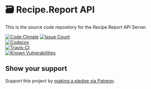 # 🗃 Recipe.Report API  

This is the source code repository for the Recipe.Report API Server.  

[![Code Climate](https://img.shields.io/codeclimate/github/nothingworksright/recipereport_api.svg?style=flat-square&label=Code%20GPA)](https://codeclimate.com/github/nothingworksright/recipereport_api)
[![Issue Count](https://img.shields.io/codeclimate/issues/github/nothingworksright/recipereport_api.svg?style=flat-square&label=Issues)](https://codeclimate.com/github/nothingworksright/recipereport_api)  
[![Codecov](https://img.shields.io/codecov/c/github/nothingworksright/recipereport_api.svg?style=flat-square&label=Test%20Coverage)](https://codecov.io/gh/nothingworksright/recipereport_api)  
[![Travis-CI](https://img.shields.io/travis/nothingworksright/recipereport_api.svg?style=flat-square&label=Test-Build-Deploy)](https://travis-ci.org/nothingworksright/recipereport_api)  
[![Known Vulnerabilities](https://snyk.io/test/github/nothingworksright/recipereport_api/badge.svg)](https://snyk.io/test/github/nothingworksright/recipereport_api)  

## Show your support  

Support this project by [making a pledge via Patreon](https://www.patreon.com/jmg1138).  
